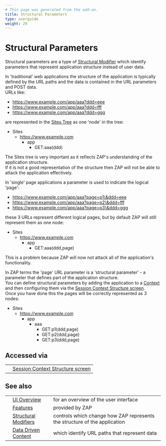 ```yaml
---
# This page was generated from the add-on.
title: Structural Parameters
type: userguide
weight: 29
---
```


# Structural Parameters

Structural parameters are a type of [Structural Modifier](/docs/desktop/start/features/structmods/)
which identify parameters that represent application structure instead of user data.

In 'traditional' web applications the structure of the application is typically defined by the URL paths
and the data is contained in the URL parameters and POST data.  
URLs like:

- https://www.example.com/app/aaa?ddd=eee
- https://www.example.com/app/aaa?ddd=fff
- https://www.example.com/app/aaa?ddd=ggg

are represented in the [Sites Tree](/docs/desktop/start/features/sitestree/) as one 'node' in the tree:

- Sites
  - https://www.example.com
    - app
      - GET:aaa(ddd)

The Sites tree is very important as it reflects ZAP's understanding of the application structure.  
If it is not a good representation of the structure then ZAP will not be able to attack the application effectively.

In 'single' page applications a parameter is used to indicate the logical 'page':

- https://www.example.com/app/aaa?page=p1\&ddd=eee
- https://www.example.com/app/aaa?page=p2\&ddd=fff
- https://www.example.com/app/aaa?page=p3\&ddd=ggg

these 3 URLs represent different logical pages, but by default ZAP will still represent them as one node:

- Sites
  - https://www.example.com
    - app
      - GET:aaa(ddd,page)

This is a problem because ZAP will now not attack all of the application's functionality.

In ZAP terms the 'page' URL parameter is a 'structural parameter' - a parameter that defines part of the application structure.  
You can define structural parameters by adding the application to a [Context](/docs/desktop/start/features/contexts/) and then configuring them via the [Session Context Structure screen](/docs/desktop/ui/dialogs/session/context-struct/).  
Once you have done this the pages will be correctly represented as 3 nodes:

- Sites
  - https://www.example.com
    - app
      - aaa
        - GET:p1(ddd,page)
        - GET:p2(ddd,page)
        - GET:p3(ddd,page)

## Accessed via

|     |                                                                                      |
| --- | ------------------------------------------------------------------------------------ |
|     | [Session Context Structure screen](/docs/desktop/ui/dialogs/session/context-struct/) |

## See also

|     |                                                                  |                                                                           |
| --- | ---------------------------------------------------------------- | ------------------------------------------------------------------------- |
|     | [UI Overview](/docs/desktop/ui/)                                 | for an overview of the user interface                                     |
|     | [Features](/docs/desktop/start/features/)                        | provided by ZAP                                                           |
|     | [Structural Modifiers](/docs/desktop/start/features/structmods/) | controls which change how ZAP represents the structure of the application |
|     | [Data Driven Content](/docs/desktop/start/features/ddc/)         | which identify URL paths that represent data                              |
